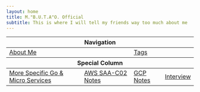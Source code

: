 ```yaml
---
layout: home
title: M."B.U.T.A"O. Official
subtitle: This is where I will tell my friends way too much about me
---
```


<!-- markdownlint-disable MD033 -->

<table align="center">
        <thead>
            <tr>
                <th colspan="4" align="center">Navigation</th>
            </tr>
    </thead>
    <tbody>
        <tr>
            <td colspan="2"><a href="aboutme"> About Me </a> </td>
            <td colspan="2"><a href="tags"> Tags </a> </td>
        </tr>
    </tbody>
    <!-- Add a column-->
    <thead>
            <tr>
                <th colspan="4" align="center">Special Column</th>
            </tr>
        </thead>
    <tbody>
        <tr>
            <td><a href="go_index"> More Specific Go & Micro Services </a> </td>
            <td><a href="AWS_index"> AWS SAA-C02 Notes </a> </td>
            <td><a href="GCP_index"> GCP Notes </a> </td>
            <td><a href="backend_interview/directory"> Interview </a> </td>
        </tr>
    </tbody>
</table>

<!-- div align="center">
Reference Books: <a href="OnJava8-main/README">On Java8 (Mirror) </a>
</div-->

